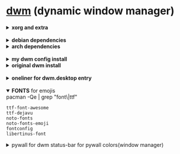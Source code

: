 # [dwm](https://suckless.org/) (dynamic window manager) 

<details><summary> <b>xorg and extra</b> </summary>

```
pacman -S xorg xorg-xinit xorg-server xterm
```

<!--
cd ~/Downloads
git clone --depth=1 https://aur.archlinux.org/aurman.git
cd aurman
makepkg -si --noconfirm
-->

</details>
<br/>

<details><summary> <b>debian dependencies</b> </summary>

```
sudo apt install -f suckless-tools build-essential libxrandr-dev libx11-dev libxft-dev libxcb-res0-dev libx11-xcb-dev libxinerama-dev libfreetype6-dev libfontconfig1-dev xcompmgr xwallpaper light -y
```

</details>



<details><summary> <b>arch dependencies</b> </summary>

```
sudo pacman -S --needed base-devel libx11 libxft libxinerama freetype2 fontconfig xcompmgr xwallpaper noto-fonts-emoji xterm openssh xdotool --noconfirm
```

<!--
cd ~/Downloads
git clone --depth=1 https://aur.archlinux.org/aurman.git
cd aurman
makepkg -si --noconfirm
-->

</details><br>

<details><summary> <b>my dwm config install</b> </summary>
  
```
mkdir -p ~/Downloads/Suckless-org
cd ~/Downloads/Suckless-org
git clone https://github.com/Paulobox/suckless-software
cd suckless-software

cd dwm
sudo make clean install

cd ../dmenu
sudo make clean install

cd ../st
sudo make clean install

cd ../slstatus
sudo make clean install
```
</details>
  
<details><summary> <b>original dwm install</b> </summary>

```
mkdir -p ~/Downloads/Suckless
cd ~/Downloads/Suckless
git clone --depth=1 https://git.suckless.org/dwm
git clone --depth=1 https://git.suckless.org/st
git clone --depth=1 https://git.suckless.org/dmenu
git clone --depth=1 https://git.suckless.org/slstatus

cd dwm
sudo make clean install

cd ../st
sudo make clean install

cd ../dmenu
sudo make clean install

cd ../slstatus
sudo make clean install
```

</details><br>

<details><summary> <b>oneliner for dwm.desktop entry</b> </summary>

```
echo -e "[Desktop Entry]\nName=dwm\nComment=dynamic window manager\nExec=dwm\nTryExec=/usr/local/bin/dwm\nIcon=dwm\nType=Application" | sudo tee /usr/share/xsessions/dwm.desktop > /dev/null && cat /usr/share/xsessions/dwm.desktop
```

</details></details>

</details><br>

<details open><summary> <b>FONTS</b> for emojis</summary>
pacman -Qe | grep "font\|ttf"

```
ttf-font-awesome
ttf-dejavu
noto-fonts
noto-fonts-emoji
fontconfig
libertinus-font
```

</details></details>

<details><summary>pywall for dwm status-bar for pywall colors(window manager)</summary>

***please edit your dwm.c***
```
XRDB_LOAD_COLOR("dwm.color0", normbordercolor);
XRDB_LOAD_COLOR("dwm.color8", selbordercolor);
XRDB_LOAD_COLOR("dwm.color0", normbgcolor);
XRDB_LOAD_COLOR("dwm.color6", normfgcolor);
XRDB_LOAD_COLOR("dwm.color0", selfgcolor);
XRDB_LOAD_COLOR("dwm.color14", selbgcolor);
```
</details>

<!--
<details><summary>sound audio</summary>

```
sudo pacman -Sy pipewire pipewire-alsa pipewire-pulse pavucontrol pamixer
```

```
pamixer --increase 5
```
</details>
-->
